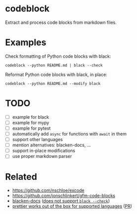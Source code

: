 # codeblock

Extract and process code blocks from markdown files.

# Examples

Check formatting of Python code blocks with black:

```
codeblock --python README.md | black --check
```

Reformat Python code blocks with black, in place:

```
codeblock --python README.md --modify black
```

# TODO

* [ ] example for black
* [ ] example for mypy
* [ ] example for pytest
* [ ] automatically add `async` for functions with `await` in them
* [ ] support other languages
* [ ] mention alternatives: blacken-docs, ...
* [ ] support in-place modifications
* [ ] use proper markdown parser

# Related

* https://github.com/nschloe/excode
* https://github.com/jonschlinkert/gfm-code-blocks
* [blacken-docs][] ([does not support `black --check`][blacken-check])
* [prettier works out of the box for supported languages][prettier] ([PR][prettier-pr])

[blacken-docs]: https://github.com/asottile/blacken-docs
[blacken-check]: https://github.com/asottile/blacken-docs/issues/42
[prettier]: https://prettier.io/blog/2017/11/07/1.8.0.html#markdown-support
[prettier-pr]: https://github.com/prettier/prettier/pull/2943

